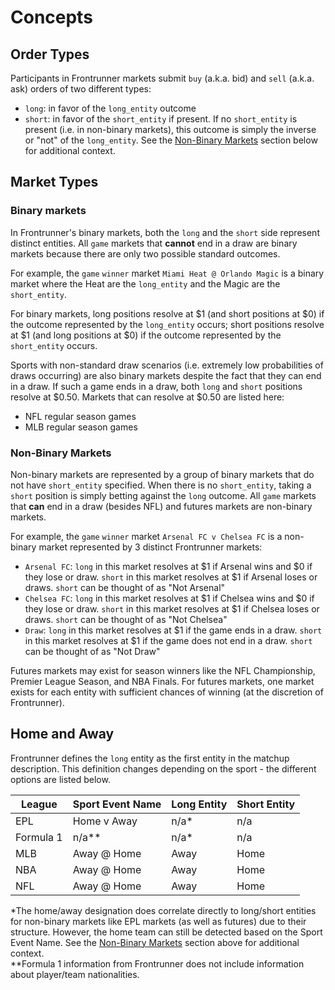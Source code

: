 # Concepts

## Order Types
Participants in Frontrunner markets submit `buy` (a.k.a. bid) and `sell` (a.k.a. ask) 
orders of two different types:

* `long`: in favor of the `long_entity` outcome
* `short`: in favor of the `short_entity` if present. If no `short_entity` is present (i.e. in non-binary markets), this outcome is simply the inverse or "not" of the `long_entity`. See the [Non-Binary Markets](#non-binary-markets) section below for additional context.

## Market Types

### Binary markets
In Frontrunner's binary markets, both the `long` and the `short`
side represent distinct entities. All `game` markets that **cannot** end in a draw 
are binary markets because there are only two possible standard outcomes.

For example, the `game` `winner` market `Miami Heat @ Orlando Magic` is a binary market where the Heat are 
the `long_entity` and the Magic are the `short_entity`.

For binary markets, long positions resolve at $1 (and short positions at $0) if the
outcome represented by the `long_entity` occurs; short positions resolve at $1 (and long positions at $0) 
if the outcome represented by the `short_entity` occurs.

<aside class="notice">
Sports with non-standard draw scenarios (i.e. extremely low probabilities of draws occurring) 
are also binary markets despite the fact that they can end in a draw.  
If such a game ends in a draw, both <code>long</code> and <code>short</code> positions resolve at $0.50.
Markets that can resolve at $0.50 are listed here:
<ul type="disc">
    <li>NFL regular season games</li>
    <li>MLB regular season games</li>
</ul>
</aside>

### Non-Binary Markets
Non-binary markets are represented by a group of binary markets that do not have `short_entity` 
specified. When there is no `short_entity`, taking a `short` position is simply betting against the 
`long` outcome. All `game` markets that **can** end in a draw (besides NFL) and futures markets are non-binary markets.

For example, the `game` `winner` market `Arsenal FC v Chelsea FC` is a non-binary market 
represented by 3 distinct Frontrunner markets:

* `Arsenal FC`: `long` in this market resolves at $1 if Arsenal wins and $0 if they lose or draw.
`short` in this market resolves at $1 if Arsenal loses or draws. `short` can be thought of as "Not Arsenal"
* `Chelsea FC`: `long` in this market resolves at $1 if Chelsea wins and $0 if they lose or draw.
`short` in this market resolves at $1 if Chelsea loses or draws. `short` can be thought of as "Not Chelsea"
* `Draw`: `long` in this market resolves at $1 if the game ends in a draw.
`short` in this market resolves at $1 if the game does not end in a draw. `short` can be thought of as "Not Draw"

Futures markets may exist for season winners like the NFL Championship, Premier League Season, and NBA Finals.
For futures markets, one market exists for each entity with sufficient chances of winning (at the discretion of Frontrunner).

## Home and Away
Frontrunner defines the `long` entity as the first entity in the matchup description.
This definition changes depending on the sport - the different options are listed below.

| League    | Sport Event Name | Long Entity | Short Entity |
|-----------|------------------|-------------|--------------|
| EPL       | Home v Away      | n/a*        | n/a          |
| Formula 1 | n/a**            | n/a*        | n/a          |
| MLB       | Away @ Home      | Away        | Home         |
| NBA       | Away @ Home      | Away        | Home         |
| NFL       | Away @ Home      | Away        | Home         |
*The home/away designation does correlate directly to long/short entities for non-binary markets like EPL markets 
(as well as futures) due to their structure. However, the home team can still be detected based on the Sport Event Name.
See the [Non-Binary Markets](#non-binary-markets) section above for additional context.  
**Formula 1 information from Frontrunner does not include information about player/team nationalities.
